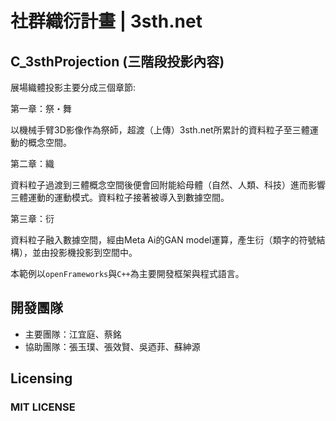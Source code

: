 # 社群織衍計畫 | 3sth.net
## C_3sthProjection (三階段投影內容) 
展場織體投影主要分成三個章節:

第一章：祭・舞

以機械手臂3D影像作為祭師，超渡（上傳）3sth.net所累計的資料粒子至三體運動的概念空間。

第二章：織

資料粒子過渡到三體概念空間後便會回附能給母體（自然、人類、科技）進而影響三體運動的運動模式。資料粒子接著被導入到數據空間。

第三章：衍

資料粒子融入數據空間，經由Meta Ai的GAN model運算，產生衍（類字的符號結構），並由投影機投影到空間中。

本範例以`openFrameworks`與`C++`為主要開發框架與程式語言。

## 開發團隊
- 主要團隊：江宜庭、蔡銘
- 協助團隊：張玉璞、張效賢、吳迺菲、蘇紳源

## Licensing
### MIT LICENSE
